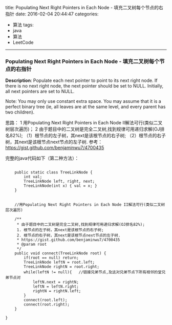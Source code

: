




title: Populating Next Right Pointers in Each Node - 填充二叉树每个节点的右指针
date: 2016-02-04 20:44:47
categories: 
- 算法
tags: 
- java
- 算法
- LeetCode
<!--updated: 2016-02-04 21:40:47-->
---

### Populating Next Right Pointers in Each Node - 填充二叉树每个节点的右指针
**Description**: Populate each next pointer to point to its next right node.
 If there is no next right node, the next pointer should be set to NULL. Initially, all next pointers are set to NULL.
 
 Note: 
 You may only use constant extra space.
 You may assume that it is a perfect binary tree (ie, all leaves are at the same level, and every parent has two children).

 思路：
 1 用Populating Next Right Pointers in Each Node II解法可行(类似二叉树层次遍历)；
2 由于题目中的二叉树是完全二叉树,找到规律可用递归求解(OJ排名82%);
（1）根节点的左子树，其next是该根节点的右子树;
（2）根节点的右子树，其next是该根节点next节点的左子树.
参考：https://gist.github.com/benjaminwu7/4700435

完整的java代码如下（第二种方法）：

```javapublic class PopulatingNextRightPointersInEachNode {

    public static class TreeLinkNode {
        int val;
        TreeLinkNode left, right, next;
        TreeLinkNode(int x) { val = x; }
    }


    //用Populating Next Right Pointers in Each Node II解法可行(类似二叉树层次遍历)

    /**
     * 由于题目中的二叉树是完全二叉树,找到规律可用递归求解(OJ排名82%);
     1. 根节点的左子树，其next是该根节点的右子树;
     2. 根节点的右子树，其next是该根节点next节点的左子树.
     * https://gist.github.com/benjaminwu7/4700435
     * @param root
     */
    public void connect(TreeLinkNode root) {
        if(root == null) return;
        TreeLinkNode leftN = root.left;
        TreeLinkNode rightN = root.right;
        while(leftN != null){   //链接兄弟节点,及这对兄弟节点下所有相邻的堂兄弟节点对
            leftN.next = rightN;
            leftN = leftN.right;
            rightN = rightN.left;
        }
        connect(root.left);
        connect(root.right);
    }

}
```
